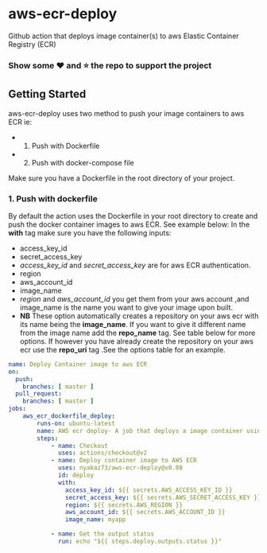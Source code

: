 # aws-ecr-deploy
Github action that deploys image container(s) to aws Elastic Container Registry (ECR)

### Show some :heart: and :star: the repo to support the project

## Getting Started
aws-ecr-deploy uses two method to push your image containers to aws ECR ie:
* 1. Push with Dockerfile
* 2. Push with docker-compose file


Make sure you have a Dockerfile in the root directory of your project.

### 1. Push with dockerfile
By default the action uses the Dockerfile in your root directory to create and push the docker container images to aws ECR. See example below:
In the **with** tag make sure you have the following inputs:
* access_key_id
* secret_access_key 
* *access_key_id* and *secret_access_key* are for aws ECR authentication.
* region
* aws_account_id
* image_name
* *region* and *aws_account_id* you get them from your aws account  ,and image_name is the name you want to give your image upon built.
* **NB** These option automatically creates a repository on your aws ecr with its name being the **image_name**. If you want to give it different name from the image name add the **repo_name** tag. See table below for more options.
If however you have already create the repository on your aws ecr use the **repo_uri** tag .See the options table for an example.
```yml
name: Deploy Container image to aws ECR
on:
  push:
    branches: [ master ]
  pull_request:
    branches: [ master ]
jobs: 
    aws_ecr_dockerfile_deploy:
        runs-on: ubuntu-latest
        name: AWS ecr deploy- A job that deploys a image container using a aws_ecr_dockerfile_deploy
        steps:
            - name: Checkout
              uses: actions/checkout@v2
            - name: Deploy container image to AWS ECR
              uses: nyakaz73/aws-ecr-deploy@v0.08
              id: deploy 
              with:
                access_key_id: ${{ secrets.AWS_ACCESS_KEY_ID }}
                secret_access_key: ${{ secrets.AWS_SECRET_ACCESS_KEY }}
                region: ${{ secrets.AWS_REGION }}
                aws_account_id: ${{ secrets.AWS_ACCOUNT_ID }}
                image_name: myapp

            - name: Get the output status
              run: echo "${{ steps.deploy.outputs.status }}"

```
